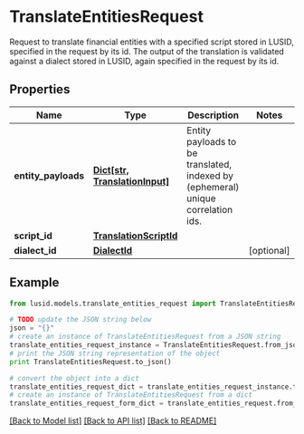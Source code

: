 # TranslateEntitiesRequest

Request to translate financial entities with a specified script stored in LUSID,  specified in the request by its id. The output of the translation is validated against a dialect stored in LUSID,  again specified in the request by its id.

## Properties
Name | Type | Description | Notes
------------ | ------------- | ------------- | -------------
**entity_payloads** | [**Dict[str, TranslationInput]**](TranslationInput.md) | Entity payloads to be translated, indexed by (ephemeral) unique correlation ids. | 
**script_id** | [**TranslationScriptId**](TranslationScriptId.md) |  | 
**dialect_id** | [**DialectId**](DialectId.md) |  | [optional] 

## Example

```python
from lusid.models.translate_entities_request import TranslateEntitiesRequest

# TODO update the JSON string below
json = "{}"
# create an instance of TranslateEntitiesRequest from a JSON string
translate_entities_request_instance = TranslateEntitiesRequest.from_json(json)
# print the JSON string representation of the object
print TranslateEntitiesRequest.to_json()

# convert the object into a dict
translate_entities_request_dict = translate_entities_request_instance.to_dict()
# create an instance of TranslateEntitiesRequest from a dict
translate_entities_request_form_dict = translate_entities_request.from_dict(translate_entities_request_dict)
```
[[Back to Model list]](../README.md#documentation-for-models) [[Back to API list]](../README.md#documentation-for-api-endpoints) [[Back to README]](../README.md)


